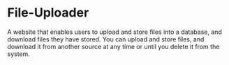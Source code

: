 # File-Uploader

A website that enables users to upload and store files into a database, and download files they have stored. You can upload and store files, and download it from another source at any time or until you delete it from the system.
